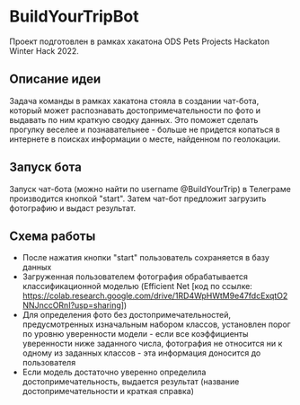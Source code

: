# BuildYourTripBot
Проект подготовлен в рамках хакатона ODS Pets Projects Hackaton Winter Hack 2022.

## Описание идеи
Задача команды в рамках хакатона стояла в создании чат-бота, который может распознавать достопримечательности по фото и выдавать по ним краткую сводку данных. Это поможет сделать прогулку веселее и познавательнее - больше не придется копаться в интернете в поисках информации о месте, найденном по геолокации.

## Запуск бота
Запуск чат-бота (можно найти по username @BuildYourTrip) в Телеграме производится кнопкой "start". Затем чат-бот предложит загрузить фотографию и выдаст результат.

## Схема работы
- После нажатия кнопки "start" пользователь сохраняется в базу данных
- Загруженная пользователем фотография обрабатывается классификационной моделью (Efficient Net [код по ссылке: https://colab.research.google.com/drive/1RD4WpHWtM9e47fdcExqtO2NNJnccORnI?usp=sharing])
- Для определения фото без достопримечательностей, предусмотренных изначальным набором классов, установлен порог по уровню уверенности модели - если все коэффициенты уверенности ниже заданного числа, фотография не относится ни к одному из заданных классов - эта информация доносится до пользователя
- Если модель достаточно уверенно определила достопримечательность, выдается результат (название достопримечательности и краткая справка)

 
